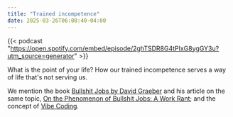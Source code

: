 ```yaml
---
title: "Trained incompetence"
date: 2025-03-26T06:00:40-04:00
---
```


{{< podcast "https://open.spotify.com/embed/episode/2ghTSDR8G4tPIxG8ygGY3u?utm_source=generator" >}}

What is the point of your life? How our trained incompetence serves a way of
life that's not serving us.

We mention the book [Bullshit Jobs by David Graeber][bs] and his article on the
same topic, [On the Phenomenon of Bullshit Jobs: A Work Rant][strike]; and the
concept of [Vibe Coding][vibe].

[bs]: https://bookshop.org/p/books/bullshit-jobs-a-theory-david-graeber/6692761?ean=9781501143335
[strike]: https://strikemag.org/bullshit-jobs/
[vibe]: https://en.wikipedia.org/wiki/Vibe_coding
